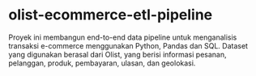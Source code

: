 # olist-ecommerce-etl-pipeline
 Proyek ini membangun end-to-end data pipeline untuk menganalisis transaksi e-commerce menggunakan Python, Pandas dan SQL. Dataset yang digunakan berasal dari Olist, yang berisi informasi pesanan, pelanggan, produk, pembayaran, ulasan, dan geolokasi.
